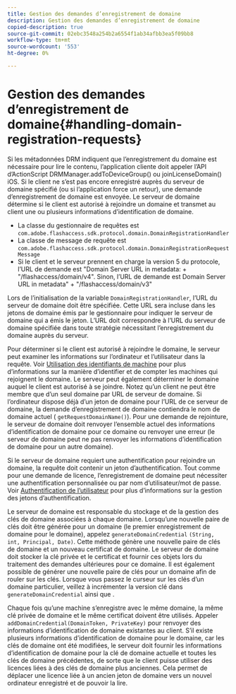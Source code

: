 ```yaml
---
title: Gestion des demandes d’enregistrement de domaine
description: Gestion des demandes d’enregistrement de domaine
copied-description: true
source-git-commit: 02ebc3548a254b2a6554f1ab34afbb3ea5f09bb8
workflow-type: tm+mt
source-wordcount: '553'
ht-degree: 0%

---
```


# Gestion des demandes d’enregistrement de domaine{#handling-domain-registration-requests}

Si les métadonnées DRM indiquent que l’enregistrement du domaine est nécessaire pour lire le contenu, l’application cliente doit appeler l’API d’ActionScript DRMManager.addToDeviceGroup() ou joinLicenseDomain() iOS. Si le client ne s’est pas encore enregistré auprès du serveur de domaine spécifié (ou si l’application force un retour), une demande d’enregistrement de domaine est envoyée. Le serveur de domaine détermine si le client est autorisé à rejoindre un domaine et transmet au client une ou plusieurs informations d’identification de domaine.

* La classe du gestionnaire de requêtes est `com.adobe.flashaccess.sdk.protocol.domain.DomainRegistrationHandler`
* La classe de message de requête est `com.adobe.flashaccess.sdk.protocol.domain.DomainRegistrationRequestMessage`
* Si le client et le serveur prennent en charge la version 5 du protocole, l’URL de demande est &quot;Domain Server URL in metadata: + &quot;/flashaccess/domain/v4&quot;. Sinon, l’URL de demande est Domain Server URL in metadata&quot; + &quot;/flashaccess/domain/v3&quot;

Lors de l’initialisation de la variable `DomainRegistrationHandler`, l’URL du serveur de domaine doit être spécifiée. Cette URL sera incluse dans les jetons de domaine émis par le gestionnaire pour indiquer le serveur de domaine qui a émis le jeton. L’URL doit correspondre à l’URL du serveur de domaine spécifiée dans toute stratégie nécessitant l’enregistrement du domaine auprès du serveur.

Pour déterminer si le client est autorisé à rejoindre le domaine, le serveur peut examiner les informations sur l’ordinateur et l’utilisateur dans la requête. Voir [Utilisation des identifiants de machine](../../aaxs-protecting-content/content-implementing-the-license-server/content-processing-aaxs-requests/content-using-machine-ids.md) pour plus d’informations sur la manière d’identifier et de compter les machines qui rejoignent le domaine. Le serveur peut également déterminer le domaine auquel le client est autorisé à se joindre. Notez qu’un client ne peut être membre que d’un seul domaine par URL de serveur de domaine. Si l’ordinateur dispose déjà d’un jeton de domaine pour l’URL de ce serveur de domaine, la demande d’enregistrement de domaine contiendra le nom de domaine actuel ( `getRequestDomainName()`). Pour une demande de rejointure, le serveur de domaine doit renvoyer l’ensemble actuel des informations d’identification de domaine pour ce domaine ou renvoyer une erreur (le serveur de domaine peut ne pas renvoyer les informations d’identification de domaine pour un autre domaine).

Si le serveur de domaine requiert une authentification pour rejoindre un domaine, la requête doit contenir un jeton d’authentification. Tout comme pour une demande de licence, l’enregistrement de domaine peut nécessiter une authentification personnalisée ou par nom d’utilisateur/mot de passe. Voir [Authentification de l’utilisateur](../../aaxs-protecting-content/content-introduction/content-usage-rules/content-authentication/content-user-authentication.md) pour plus d’informations sur la gestion des jetons d’authentification.

Le serveur de domaine est responsable du stockage et de la gestion des clés de domaine associées à chaque domaine. Lorsqu’une nouvelle paire de clés doit être générée pour un domaine (le premier enregistrement de domaine pour le domaine), appelez `generateDomainCredential` `(String, int, Principal, Date)`. Cette méthode génère une nouvelle paire de clés de domaine et un nouveau certificat de domaine. Le serveur de domaine doit stocker la clé privée et le certificat et fournir ces objets lors du traitement des demandes ultérieures pour ce domaine. Il est également possible de générer une nouvelle paire de clés pour un domaine afin de rouler sur les clés. Lorsque vous passez le curseur sur les clés d’un domaine particulier, veillez à incrémenter la version clé dans `generateDomainCredential` ainsi que .

Chaque fois qu’une machine s’enregistre avec le même domaine, la même clé privée de domaine et le même certificat doivent être utilisés. Appeler `addDomainCredential(DomainToken, PrivateKey)` pour renvoyer des informations d’identification de domaine existantes au client. S’il existe plusieurs informations d’identification de domaine pour le domaine, car les clés de domaine ont été modifiées, le serveur doit fournir les informations d’identification de domaine pour la clé de domaine actuelle et toutes les clés de domaine précédentes, de sorte que le client puisse utiliser des licences liées à des clés de domaine plus anciennes. Cela permet de déplacer une licence liée à un ancien jeton de domaine vers un nouvel ordinateur enregistré et de pouvoir la lire.
